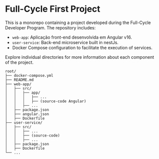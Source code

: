 # Full-Cycle First Project

This is a monorepo containing a project developed during the Full-Cycle Developer Program. The repository includes:

- `web-app`: Aplicação front-end desenvolvida em Angular v16.
- `user-service`: Back-end microservice built in nestJs.
- Docker Compose configuration to facilitate the execution of services.

Explore individual directories for more information about each component of the project.

```
root/
├── docker-compose.yml
├── README.md
├── web-app/
│   ├── src/
│   │   ├── app/
│   │   │   ├── ...
│   │   │   ├── (source-code Angular)
│   │   ├── ...
│   ├── package.json
│   ├── angular.json
│   ├── Dockerfile
├── user-service/
│   ├── src/
│   │   ├── ...
│   │   ├── (source-code)
│   │   ├── ...
│   ├── package.json
│   ├── Dockerfile
└── ...
```